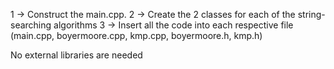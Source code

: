 1 -> Construct the main.cpp.
2 -> Create the 2 classes for each of the string-searching algorithms
3 -> Insert all the code into each respective file (main.cpp, boyermoore.cpp, kmp.cpp, boyermoore.h, kmp.h)

No external libraries are needed
